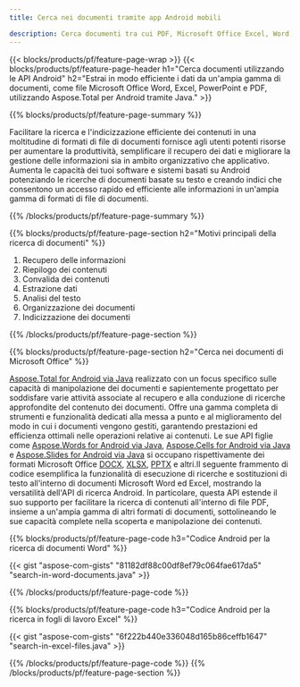 ```yaml
---
title: Cerca nei documenti tramite app Android mobili 

description: Cerca documenti tra cui PDF, Microsoft Office Excel, Word, PowerPoint e altro tramite la tua applicazione mobile basata su Android.
---
```


{{< blocks/products/pf/feature-page-wrap >}}
{{< blocks/products/pf/feature-page-header h1="Cerca documenti utilizzando le API Android" h2="Estrai in modo efficiente i dati da un'ampia gamma di documenti, come file Microsoft Office Word, Excel, PowerPoint e PDF, utilizzando Aspose.Total per Android tramite Java." >}}

{{% blocks/products/pf/feature-page-summary %}}

Facilitare la ricerca e l'indicizzazione efficiente dei contenuti in una moltitudine di formati di file di documenti fornisce agli utenti potenti risorse per aumentare la produttività, semplificare il recupero dei dati e migliorare la gestione delle informazioni sia in ambito organizzativo che applicativo. Aumenta le capacità dei tuoi software e sistemi basati su Android potenziando le ricerche di documenti basate su testo e creando indici che consentono un accesso rapido ed efficiente alle informazioni in un'ampia gamma di formati di file di documenti.

{{% /blocks/products/pf/feature-page-summary  %}}

{{% blocks/products/pf/feature-page-section  h2="Motivi principali della ricerca di documenti" %}}

1. Recupero delle informazioni
1. Riepilogo dei contenuti 
1. Convalida dei contenuti 
1. Estrazione dati 
1. Analisi del testo
1. Organizzazione dei documenti
1. Indicizzazione dei documenti 



{{% /blocks/products/pf/feature-page-section %}}

{{% blocks/products/pf/feature-page-section  h2="Cerca nei documenti di Microsoft Office" %}}

[Aspose.Total for Android via Java](https://products.aspose.com/total/android-java/) realizzato con un focus specifico sulle capacità di manipolazione dei documenti e sapientemente progettato per soddisfare varie attività associate al recupero e alla conduzione di ricerche approfondite del contenuto dei documenti. Offre una gamma completa di strumenti e funzionalità dedicati alla messa a punto e al miglioramento del modo in cui i documenti vengono gestiti, garantendo prestazioni ed efficienza ottimali nelle operazioni relative ai contenuti. Le sue API figlie come [Aspose.Words for Android via Java](https://products.aspose.com/word/android-java/), [Aspose.Cells for Android via Java](https://products.aspose.com/cells/android-java/) e [Aspose.Slides for Android via Java](https://products.aspose.com/slides/android-java/) si occupano rispettivamente dei formati Microsoft Office [DOCX](https://products.aspose.com/total/android-java/search/docx/), [XLSX](https://products.aspose.com/total/android-java/search/xlsx/), [PPTX](https://products.aspose.com/total/android-java/search/pptx/) e altri.Il seguente frammento di codice esemplifica la funzionalità di esecuzione di ricerche e sostituzioni di testo all'interno di documenti Microsoft Word ed Excel, mostrando la versatilità dell'API di ricerca Android. In particolare, questa API estende il suo supporto per facilitare la ricerca di contenuti all'interno di file PDF, insieme a un'ampia gamma di altri formati di documenti, sottolineando le sue capacità complete nella scoperta e manipolazione dei contenuti.

{{% blocks/products/pf/feature-page-code h3="Codice Android per la ricerca di documenti Word" %}}

{{< gist "aspose-com-gists" "81182df88c00df8ef79c064fae617da5" "search-in-word-documents.java" >}}

{{% /blocks/products/pf/feature-page-code  %}}

{{% blocks/products/pf/feature-page-code h3="Codice Android per la ricerca in fogli di lavoro Excel" %}}

{{< gist "aspose-com-gists" "6f222b440e336048d165b86ceffb1647" "search-in-excel-files.java" >}}

{{% /blocks/products/pf/feature-page-code  %}}
{{% /blocks/products/pf/feature-page-section %}}